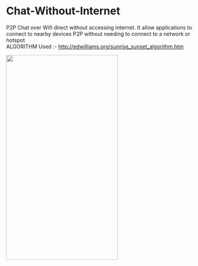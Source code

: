 # Chat-Without-Internet
P2P Chat over Wifi direct without accessing internet. It allow applications to connect to nearby devices P2P without needing to connect to a network or hotspot
</br> 
ALGORITHM Used :- http://edwilliams.org/sunrise_sunset_algorithm.htm
 
<img src="https://user-images.githubusercontent.com/29976344/101391301-2047a100-38ea-11eb-8cb1-010bb69cbe88.jpg" width="300" height="550">
